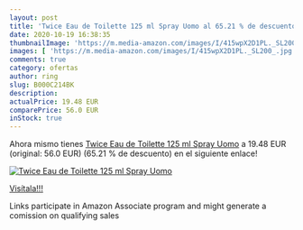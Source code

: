 ```yaml
---
layout: post
title: 'Twice Eau de Toilette 125 ml Spray Uomo al 65.21 % de descuento'
date: 2020-10-19 16:38:35
thumbnailImage: 'https://m.media-amazon.com/images/I/415wpX2D1PL._SL200_.jpg'
images: [ 'https://m.media-amazon.com/images/I/415wpX2D1PL._SL200_.jpg' ]
comments: true
category: ofertas
author: ring
slug: B000C214BK
description:
actualPrice: 19.48 EUR
comparePrice: 56.0 EUR
inStock: true
---
```


Ahora mismo tienes [Twice Eau de Toilette 125 ml Spray Uomo](https://www.amazon.it/dp/B000C214BK/?tag=tolees00-21) a 19.48 EUR (original: 56.0 EUR) (65.21 %  de descuento) en el siguiente enlace!

[![Twice Eau de Toilette 125 ml Spray Uomo](https://m.media-amazon.com/images/I/415wpX2D1PL._SL200_.jpg)](https://www.amazon.it/dp/B000C214BK/?tag=tolees00-21)

[Visítala!!!](https://www.amazon.it/dp/B000C214BK/?tag=tolees00-21)

Links participate in Amazon Associate program and might generate a comission on qualifying sales
